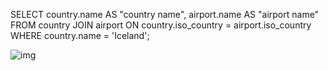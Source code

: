 SELECT country.name AS "country name", airport.name AS "airport name" FROM country JOIN airport ON country.iso_country = airport.iso_country WHERE country.name = 'Iceland';

![img](obsidian://open?vault=tietokannat&file=images%2FScreenshot%202024-10-20%20at%201.46.50%20PM.png)